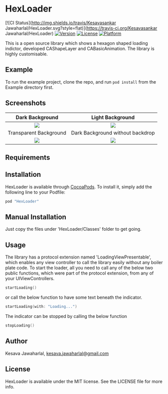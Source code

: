 # HexLoader

[![CI Status](http://img.shields.io/travis/Kesavasankar Jawaharlal/HexLoader.svg?style=flat)](https://travis-ci.org/Kesavasankar Jawaharlal/HexLoader)
[![Version](https://img.shields.io/cocoapods/v/HexLoader.svg?style=flat)](http://cocoapods.org/pods/HexLoader)
[![License](https://img.shields.io/cocoapods/l/HexLoader.svg?style=flat)](http://cocoapods.org/pods/HexLoader)
[![Platform](https://img.shields.io/cocoapods/p/HexLoader.svg?style=flat)](http://cocoapods.org/pods/HexLoader)

This is a open source library which shows a hexagon shaped loading indictor, developed CAShapeLayer and CABasicAnimation. The library is highly customisable.

## Example

To run the example project, clone the repo, and run `pod install` from the Example directory first.

## Screenshots
Dark Background            |  Light Background
:-------------------------:|:-------------------------:
![](https://github.com/Kesava-Jawaharlal/HexLoader/blob/master/Resources/HexLoaderDarkBackground.gif)  |  ![](https://github.com/Kesava-Jawaharlal/HexLoader/blob/master/Resources/HexLoaderLightBackground.gif)
Transparent Background     |  Dark Background without backdrop
![](https://github.com/Kesava-Jawaharlal/HexLoader/blob/master/Resources/HexLoaderTransparentBackground.gif)  |  ![](https://github.com/Kesava-Jawaharlal/HexLoader/blob/master/Resources/HexLoaderDarkBackgroundBare.gif)

## Requirements

## Installation

HexLoader is available through [CocoaPods](http://cocoapods.org). To install
it, simply add the following line to your Podfile:

```ruby
pod "HexLoader"
```

## Manual Installation
Just copy the files under 'HexLoader/Classes' folder to get going.

## Usage

The library has a protocol extension named 'LoadingViewPresentable', which enables any view controller to call the library easily without any boiler plate code. To start the loader, all you need to call any of the below two public functions, which were part of the protocol extension, from any of your UIViewControllers.

```swift
startLoading()
```
or call the below function to have some text beneath the indicator.
```swift
startLoading(with: "Loading...")
```

The indicator can be stopped by calling the below function
```swift
stopLoading()
```


## Author

Kesava Jawaharlal, kesava.jawaharlal@gmail.com

## License

HexLoader is available under the MIT license. See the LICENSE file for more info.
